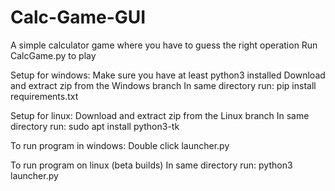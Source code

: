 # Calc-Game-GUI
A simple calculator game where you have to guess the right operation
Run CalcGame.py to play

Setup for windows:
  Make sure you have at least python3 installed
  Download and extract zip from the Windows branch
  In same directory run:
    pip install requirements.txt

Setup for linux:
  Download and extract zip from the Linux branch
  In same directory run:
    sudo apt install python3-tk

To run program in windows:
  Double click launcher.py

To run program on linux (beta builds)
In same directory run:
  python3 launcher.py



  
  
